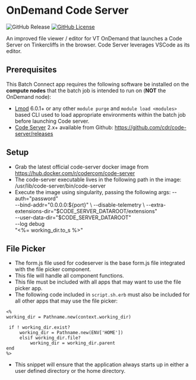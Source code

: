 # OnDemand Code Server

![GitHub Release](https://img.shields.io/github/release/osc/bc_osc_codeserver.svg)
[![GitHub License](https://img.shields.io/badge/license-MIT-green.svg)](https://opensource.org/licenses/MIT)

An improved file viewer / editor for VT OnDemand that launches a
Code Server on Tinkercliffs in the browser. Code Server leverages VSCode as its
editor.

## Prerequisites

This Batch Connect app requires the following software be installed on the
**compute nodes** that the batch job is intended to run on (**NOT** the
OnDemand node):

- [Lmod] 6.0.1+ or any other `module purge` and `module load <modules>` based
  CLI used to load appropriate environments within the batch job before
  launching Code server.
- [Code Server] 2.x+ available from Github: https://github.com/cdr/code-server/releases

[Code Server]: https://coder.com/
[Lmod]: https://www.tacc.utexas.edu/research-development/tacc-projects/lmod
[VS Code]: https://code.visualstudio.com/


## Setup

- Grab the latest official code-server docker image from https://hub.docker.com/r/codercom/code-server 
- The code-server executable lives in the following path in the image: /usr/lib/code-server/bin/code-server
- Execute the image using singularity, passing the following args:
    --auth="password" \
    --bind-addr="0.0.0.0:${port}" \
    --disable-telemetry \
    --extra-extensions-dir="$CODE_SERVER_DATAROOT/extensions" \
    --user-data-dir="$CODE_SERVER_DATAROOT" \
    --log debug \
    "<%= working_dir.to_s %>" 
    
 ## File Picker
- The form.js file used for codeserver is the base form.js file integrated with the file picker component. 
- This file will handle all component functions.
- This file must be included with all apps that may want to use the file picker app.
- The following code included in `script.sh.erb` must also be included for all other apps that may use the file picker:
```
<%
working_dir = Pathname.new(context.working_dir)

 if ! working_dir.exist?
     working_dir = Pathname.new(ENV['HOME'])
     elsif working_dir.file?
         working_dir = working_dir.parent
end
%>
```
- This snippet will ensure that the application always starts up in either a user defined directory or the home directory.
